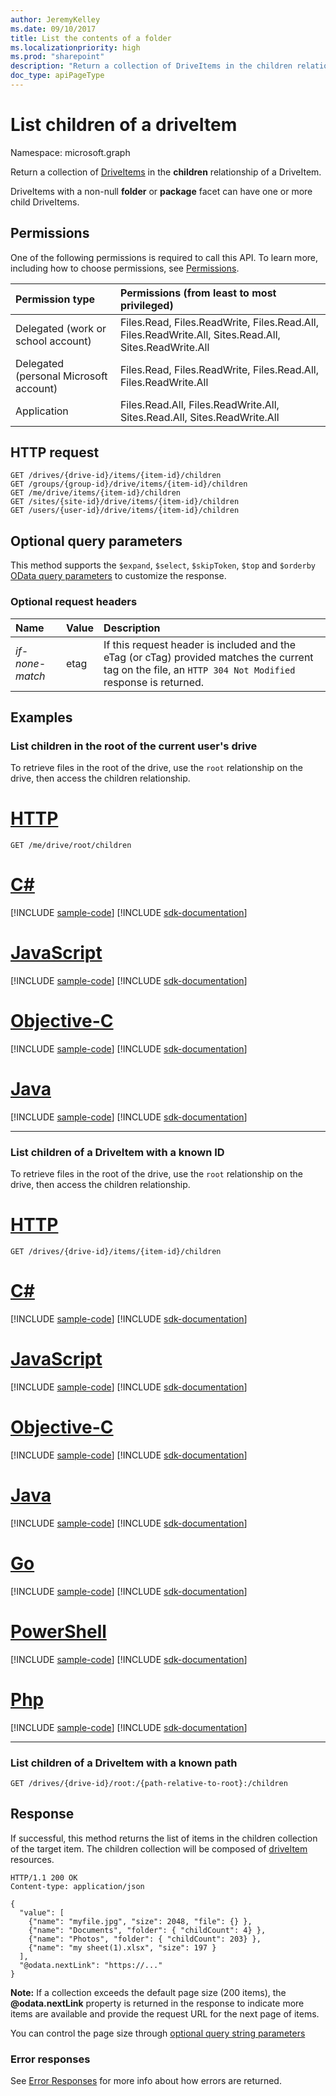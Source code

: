 ```yaml
---
author: JeremyKelley
ms.date: 09/10/2017
title: List the contents of a folder
ms.localizationpriority: high
ms.prod: "sharepoint"
description: "Return a collection of DriveItems in the children relationship of a DriveItem."
doc_type: apiPageType
---
```

# List children of a driveItem

Namespace: microsoft.graph

Return a collection of [DriveItems](../resources/driveitem.md) in the **children** relationship of a DriveItem.

DriveItems with a non-null **folder** or **package** facet can have one or more child DriveItems.


## Permissions

One of the following permissions is required to call this API. To learn more, including how to choose permissions, see [Permissions](/graph/permissions-reference).

|Permission type      | Permissions (from least to most privileged)              |
|:--------------------|:---------------------------------------------------------|
|Delegated (work or school account) | Files.Read, Files.ReadWrite, Files.Read.All, Files.ReadWrite.All, Sites.Read.All, Sites.ReadWrite.All    |
|Delegated (personal Microsoft account) | Files.Read, Files.ReadWrite, Files.Read.All, Files.ReadWrite.All    |
|Application | Files.Read.All, Files.ReadWrite.All, Sites.Read.All, Sites.ReadWrite.All |

## HTTP request

<!-- { "blockType": "ignored" } -->

```http
GET /drives/{drive-id}/items/{item-id}/children
GET /groups/{group-id}/drive/items/{item-id}/children
GET /me/drive/items/{item-id}/children
GET /sites/{site-id}/drive/items/{item-id}/children
GET /users/{user-id}/drive/items/{item-id}/children
```

## Optional query parameters

This method supports the `$expand`, `$select`, `$skipToken`, `$top` and `$orderby` [OData query parameters](/graph/query-parameters) to customize the response.

### Optional request headers

| Name     | Value | Description                                                                                                                                              |
|:----------------|:------|:---------------------------------------------------------------------------------------------------------------------------------------------------------|
| _if-none-match_ | etag  | If this request header is included and the eTag (or cTag) provided matches the current tag on the file, an `HTTP 304 Not Modified` response is returned. |

## Examples

### List children in the root of the current user's drive

To retrieve files in the root of the drive, use the `root` relationship on the drive, then access the children relationship.


# [HTTP](#tab/http)
<!-- { "blockType": "request", "name": "list-children-root", "scopes": "files.read", "tags": "service.graph" } -->

```msgraph-interactive
GET /me/drive/root/children
```
# [C#](#tab/csharp)
[!INCLUDE [sample-code](../includes/snippets/csharp/list-children-root-csharp-snippets.md)]
[!INCLUDE [sdk-documentation](../includes/snippets/snippets-sdk-documentation-link.md)]

# [JavaScript](#tab/javascript)
[!INCLUDE [sample-code](../includes/snippets/javascript/list-children-root-javascript-snippets.md)]
[!INCLUDE [sdk-documentation](../includes/snippets/snippets-sdk-documentation-link.md)]

# [Objective-C](#tab/objc)
[!INCLUDE [sample-code](../includes/snippets/objc/list-children-root-objc-snippets.md)]
[!INCLUDE [sdk-documentation](../includes/snippets/snippets-sdk-documentation-link.md)]

# [Java](#tab/java)
[!INCLUDE [sample-code](../includes/snippets/java/list-children-root-java-snippets.md)]
[!INCLUDE [sdk-documentation](../includes/snippets/snippets-sdk-documentation-link.md)]

---



### List children of a DriveItem with a known ID

To retrieve files in the root of the drive, use the `root` relationship on the drive, then access the children relationship.


# [HTTP](#tab/http)
<!-- { "blockType": "request", "name": "list-children-files", "scopes": "files.read" } -->

```msgraph-interactive
GET /drives/{drive-id}/items/{item-id}/children
```
# [C#](#tab/csharp)
[!INCLUDE [sample-code](../includes/snippets/csharp/list-children-files-csharp-snippets.md)]
[!INCLUDE [sdk-documentation](../includes/snippets/snippets-sdk-documentation-link.md)]

# [JavaScript](#tab/javascript)
[!INCLUDE [sample-code](../includes/snippets/javascript/list-children-files-javascript-snippets.md)]
[!INCLUDE [sdk-documentation](../includes/snippets/snippets-sdk-documentation-link.md)]

# [Objective-C](#tab/objc)
[!INCLUDE [sample-code](../includes/snippets/objc/list-children-files-objc-snippets.md)]
[!INCLUDE [sdk-documentation](../includes/snippets/snippets-sdk-documentation-link.md)]

# [Java](#tab/java)
[!INCLUDE [sample-code](../includes/snippets/java/list-children-files-java-snippets.md)]
[!INCLUDE [sdk-documentation](../includes/snippets/snippets-sdk-documentation-link.md)]

# [Go](#tab/go)
[!INCLUDE [sample-code](../includes/snippets/go/list-children-files-go-snippets.md)]
[!INCLUDE [sdk-documentation](../includes/snippets/snippets-sdk-documentation-link.md)]

# [PowerShell](#tab/powershell)
[!INCLUDE [sample-code](../includes/snippets/powershell/list-children-files-powershell-snippets.md)]
[!INCLUDE [sdk-documentation](../includes/snippets/snippets-sdk-documentation-link.md)]

# [Php](#tab/php)
[!INCLUDE [sample-code](../includes/snippets/php/list-children-files-php-snippets.md)]
[!INCLUDE [sdk-documentation](../includes/snippets/snippets-sdk-documentation-link.md)]

---


### List children of a DriveItem with a known path

<!-- { "blockType": "request", "name": "list-children-from-path", "scopes": "files.read" } -->

```http
GET /drives/{drive-id}/root:/{path-relative-to-root}:/children
```

## Response

If successful, this method returns the list of items in the children collection of the target item.
The children collection will be composed of [driveItem][item-resource] resources.

<!-- { "blockType": "response", 
       "@odata.type": "Collection(microsoft.graph.driveItem)", 
       "truncated": true,
       "name": [ "list-children-root", "list-children-files", "list-children-from-path" ] } -->

```http
HTTP/1.1 200 OK
Content-type: application/json

{
  "value": [
    {"name": "myfile.jpg", "size": 2048, "file": {} },
    {"name": "Documents", "folder": { "childCount": 4} },
    {"name": "Photos", "folder": { "childCount": 203} },
    {"name": "my sheet(1).xlsx", "size": 197 }
  ],
  "@odata.nextLink": "https://..."
}
```

**Note:** If a collection exceeds the default page size (200 items), the **\@odata.nextLink** property is returned in the response to indicate more items are available and provide the request URL for the next page of items.

You can control the page size through [optional query string parameters](/graph/query-parameters)

### Error responses

See [Error Responses][error-response] for more info about
how errors are returned.

[error-response]: /graph/errors
[item-resource]: ../resources/driveitem.md

<!-- {
  "type": "#page.annotation",
  "description": "List the children of an item.",
  "keywords": "list,children,collection",
  "section": "documentation",
  "tocPath": "Items/List children",
  "suppressions": [
  ]
} -->
